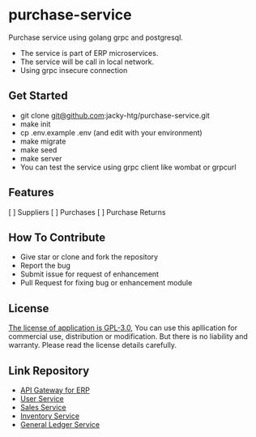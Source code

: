 # purchase-service
Purchase service using golang grpc and postgresql. 

- The service is part of ERP microservices.
- The service will be call in local network.
- Using grpc insecure connection

## Get Started
- git clone git@github.com:jacky-htg/purchase-service.git
- make init
- cp .env.example .env (and edit with your environment)
- make migrate
- make seed
- make server
- You can test the service using grpc client like wombat or grpcurl

## Features
[ ] Suppliers
[ ] Purchases
[ ] Purchase Returns

## How To Contribute
- Give star or clone and fork the repository
- Report the bug
- Submit issue for request of enhancement
- Pull Request for fixing bug or enhancement module

## License
[The license of application is GPL-3.0](./LICENSE), You can use this apllication for commercial use, distribution or modification. But there is no liability and warranty. Please read the license details carefully.

## Link Repository
- [API Gateway for ERP](https://github.com/jacky-htg/erp-gateway-service)
- [User Service](https://github.com/jacky-htg/user-service)
- [Sales Service](https://github.com/jacky-htg/sales-service)
- [Inventory Service](https://github.com/jacky-htg/inventory-service)
- [General Ledger Service](https://github.com/jacky-htg/ledger-service)